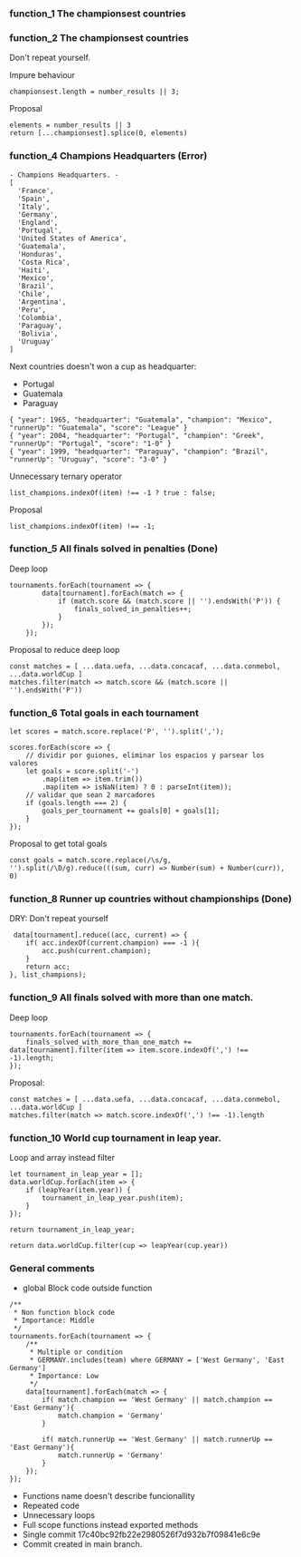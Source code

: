 ### function_1  The championsest countries
### function_2  The championsest countries

Don't repeat yourself.

Impure behaviour
```
championsest.length = number_results || 3;
```

Proposal
```
elements = number_results || 3
return [...championsest].splice(0, elements)
```


### function_4 Champions Headquarters (Error)

``` Output
- Champions Headquarters. -
[
  'France',
  'Spain',
  'Italy',
  'Germany',
  'England',
  'Portugal',
  'United States of America',
  'Guatemala',
  'Honduras',
  'Costa Rica',
  'Haiti',
  'Mexico',
  'Brazil',
  'Chile',
  'Argentina',
  'Peru',
  'Colombia',
  'Paraguay',
  'Bolivia',
  'Uruguay'
]
```

Next countries doesn't won a cup as headquarter:

* Portugal
* Guatemala
* Paraguay

```
{ "year": 1965, "headquarter": "Guatemala", "champion": "Mexico", "runnerUp": "Guatemala", "score": "League" }
{ "year": 2004, "headquarter": "Portugal", "champion": "Greek", "runnerUp": "Portugal", "score": "1-0" }
{ "year": 1999, "headquarter": "Paraguay", "champion": "Brazil", "runnerUp": "Uruguay", "score": "3-0" }
```

Unnecessary ternary operator
```
list_champions.indexOf(item) !== -1 ? true : false;
```

Proposal
```
list_champions.indexOf(item) !== -1;
```

### function_5 All finals solved in penalties (Done)

Deep loop
```
tournaments.forEach(tournament => {
        data[tournament].forEach(match => {
            if (match.score && (match.score || '').endsWith('P')) {
                finals_solved_in_penalties++;
            }
        });
    });
```

Proposal to reduce deep loop
```
const matches = [ ...data.uefa, ...data.concacaf, ...data.conmebol, ...data.worldCup ]
matches.filter(match => match.score && (match.score || '').endsWith('P'))
```

### function_6 Total goals in each tournament


``` Twice loop to get goals
let scores = match.score.replace('P', '').split(',');

scores.forEach(score => {
    // dividir por guiones, eliminar los espacios y parsear los valores
    let goals = score.split('-')
        .map(item => item.trim())
        .map(item => isNaN(item) ? 0 : parseInt(item));
    // validar que sean 2 marcadores
    if (goals.length === 2) {
        goals_per_tournament += goals[0] + goals[1];
    }
});
```

Proposal to get total goals
```
const goals = match.score.replace(/\s/g, '').split(/\D/g).reduce(((sum, curr) => Number(sum) + Number(curr)), 0)
```

### function_8 Runner up countries without championships (Done)

DRY: Don't repeat yourself
```
 data[tournament].reduce((acc, current) => {
    if( acc.indexOf(current.champion) === -1 ){
        acc.push(current.champion);
    }
    return acc;
}, list_champions);
```

### function_9 All finals solved with more than one match.

Deep loop
```
tournaments.forEach(tournament => {
    finals_solved_with_more_than_one_match += data[tournament].filter(item => item.score.indexOf(',') !== -1).length;
});
```

Proposal:
```
const matches = [ ...data.uefa, ...data.concacaf, ...data.conmebol, ...data.worldCup ]
matches.filter(match => match.score.indexOf(',') !== -1).length
```

### function_10 World cup tournament in leap year.

Loop and array instead filter
```
let tournament_in_leap_year = [];
data.worldCup.forEach(item => {
    if (leapYear(item.year)) {
        tournament_in_leap_year.push(item);
    }
});

return tournament_in_leap_year;
```

```
return data.worldCup.filter(cup => leapYear(cup.year))
```

### General comments

* global Block code outside function

```
/**
 * Non function block code 
 * Importance: Middle
 */
tournaments.forEach(tournament => {
    /**
     * Multiple or condition
     * GERMANY.includes(team) where GERMANY = ['West Germany', 'East Germany']
     * Importance: Low
     */
    data[tournament].forEach(match => {
        if( match.champion == 'West Germany' || match.champion == 'East Germany'){
            match.champion = 'Germany'
        }

        if( match.runnerUp == 'West Germany' || match.runnerUp == 'East Germany'){
            match.runnerUp = 'Germany'
        }
    });
});
```

* Functions name doesn't describe funcionallity
* Repeated code
* Unnecessary loops
* Full scope functions instead exported methods
* Single commit 17c40bc92fb22e2980526f7d932b7f09841e6c9e
* Commit created in main branch.